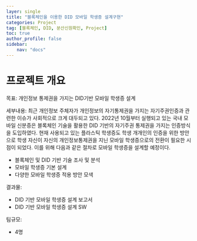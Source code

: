 ```yaml
---
layer: single
title: "블록체인을 이용한 DID 모바일 학생증 설계구현"
categories: Project
tag: [블록체인, DID, 분산신원확인, Project]
toc: true
author_profile: false
sidebar: 
    nav: "docs"
---
```



# 프로젝트 개요

목표: 개인정보 통제권을 가지는 DID기반 모바일 학생증 설계

세부내용: 
최근 개인정보 주체자가 개인정보의 자기통제권을 가지는 자기주권인증과 관련한 이슈가 사회적으로 크게 대두되고 있다. 2022년 10월부터 실행되고 있는 국내 모바일 신분증은 블록체인 기술을 활용한 DID 기반의 자기주권 통제권을 가지는 인증방식을 도입하였다. 현재 사용되고 있는 플라스틱 학생증도 학생 개개인의 인증을 위한 방안으로 학생 자신이 자신의 개인정보통제권을 지닌 모바일 학생증으로의 전환이 필요한 시점이 되었다. 이를 위해 다음과 같은 절차로 모바일 학생증을 설계할 예정이다.

- 블록체인 및 DID 기반 기술 조사 및 분석
- 모바일 학생증 기본 설계
- 다양한 모바일 학생증 적용 방안 모색


결과물: 
- DID 기반 모바일 학생증 설계 보고서
- DID 기반 모바일 학생증 설계 SW

팀규모:
- 4명

